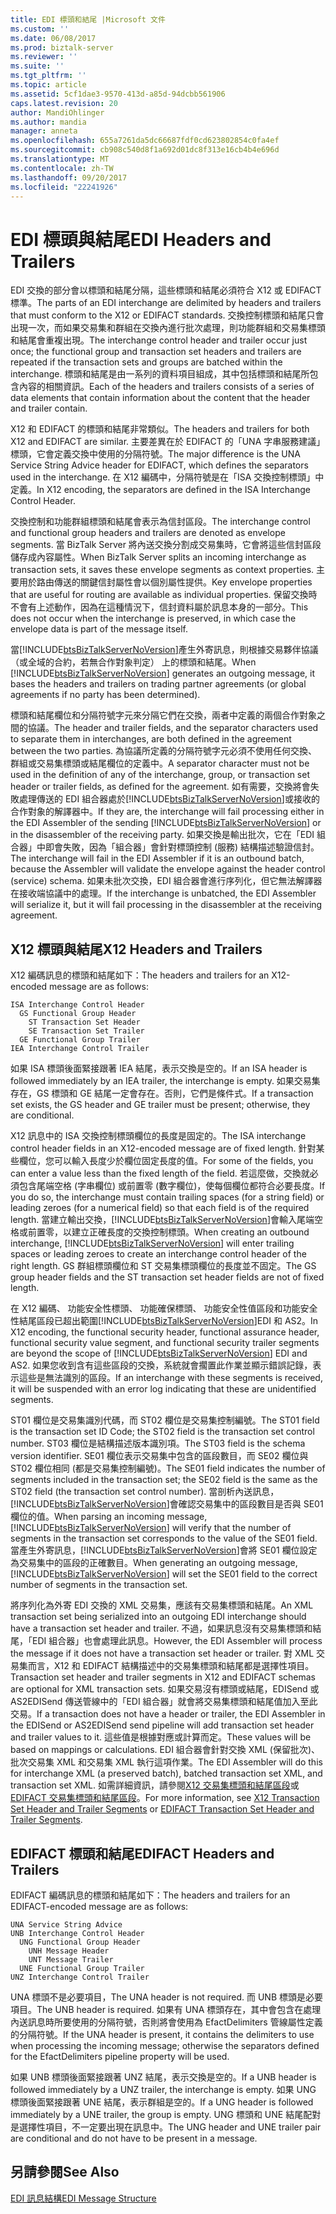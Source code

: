 ```yaml
---
title: EDI 標頭和結尾 |Microsoft 文件
ms.custom: ''
ms.date: 06/08/2017
ms.prod: biztalk-server
ms.reviewer: ''
ms.suite: ''
ms.tgt_pltfrm: ''
ms.topic: article
ms.assetid: 5cf1dae3-9570-413d-a85d-94dcbb561906
caps.latest.revision: 20
author: MandiOhlinger
ms.author: mandia
manager: anneta
ms.openlocfilehash: 655a7261da5dc66687fdf0cd623802854c0fa4ef
ms.sourcegitcommit: cb908c540d8f1a692d01dc8f313e16cb4b4e696d
ms.translationtype: MT
ms.contentlocale: zh-TW
ms.lasthandoff: 09/20/2017
ms.locfileid: "22241926"
---
```

# <a name="edi-headers-and-trailers"></a><span data-ttu-id="c1639-102">EDI 標頭與結尾</span><span class="sxs-lookup"><span data-stu-id="c1639-102">EDI Headers and Trailers</span></span>
<span data-ttu-id="c1639-103">EDI 交換的部分會以標頭和結尾分隔，這些標頭和結尾必須符合 X12 或 EDIFACT 標準。</span><span class="sxs-lookup"><span data-stu-id="c1639-103">The parts of an EDI interchange are delimited by headers and trailers that must conform to the X12 or EDIFACT standards.</span></span> <span data-ttu-id="c1639-104">交換控制標頭和結尾只會出現一次，而如果交易集和群組在交換內進行批次處理，則功能群組和交易集標頭和結尾會重複出現。</span><span class="sxs-lookup"><span data-stu-id="c1639-104">The interchange control header and trailer occur just once; the functional group and transaction set headers and trailers are repeated if the transaction sets and groups are batched within the interchange.</span></span> <span data-ttu-id="c1639-105">標頭和結尾是由一系列的資料項目組成，其中包括標頭和結尾所包含內容的相關資訊。</span><span class="sxs-lookup"><span data-stu-id="c1639-105">Each of the headers and trailers consists of a series of data elements that contain information about the content that the header and trailer contain.</span></span>  
  
 <span data-ttu-id="c1639-106">X12 和 EDIFACT 的標頭和結尾非常類似。</span><span class="sxs-lookup"><span data-stu-id="c1639-106">The headers and trailers for both X12 and EDIFACT are similar.</span></span> <span data-ttu-id="c1639-107">主要差異在於 EDIFACT 的「UNA 字串服務建議」標頭，它會定義交換中使用的分隔符號。</span><span class="sxs-lookup"><span data-stu-id="c1639-107">The major difference is the UNA Service String Advice header for EDIFACT, which defines the separators used in the interchange.</span></span> <span data-ttu-id="c1639-108">在 X12 編碼中，分隔符號是在「ISA 交換控制標頭」中定義。</span><span class="sxs-lookup"><span data-stu-id="c1639-108">In X12 encoding, the separators are defined in the ISA Interchange Control Header.</span></span>  
  
 <span data-ttu-id="c1639-109">交換控制和功能群組標頭和結尾會表示為信封區段。</span><span class="sxs-lookup"><span data-stu-id="c1639-109">The interchange control and functional group headers and trailers are denoted as envelope segments.</span></span> <span data-ttu-id="c1639-110">當 BizTalk Server 將內送交換分割成交易集時，它會將這些信封區段儲存成內容屬性。</span><span class="sxs-lookup"><span data-stu-id="c1639-110">When BizTalk Server splits an incoming interchange as transaction sets, it saves these envelope segments as context properties.</span></span> <span data-ttu-id="c1639-111">主要用於路由傳送的關鍵信封屬性會以個別屬性提供。</span><span class="sxs-lookup"><span data-stu-id="c1639-111">Key envelope properties that are useful for routing are available as individual properties.</span></span> <span data-ttu-id="c1639-112">保留交換時不會有上述動作，因為在這種情況下，信封資料屬於訊息本身的一部分。</span><span class="sxs-lookup"><span data-stu-id="c1639-112">This does not occur when the interchange is preserved, in which case the envelope data is part of the message itself.</span></span>  
  
 <span data-ttu-id="c1639-113">當[!INCLUDE[btsBizTalkServerNoVersion](../includes/btsbiztalkservernoversion-md.md)]產生外寄訊息，則根據交易夥伴協議 （或全域的合約，若無合作對象判定） 上的標頭和結尾。</span><span class="sxs-lookup"><span data-stu-id="c1639-113">When [!INCLUDE[btsBizTalkServerNoVersion](../includes/btsbiztalkservernoversion-md.md)] generates an outgoing message, it bases the headers and trailers on trading partner agreements (or global agreements if no party has been determined).</span></span>  
  
 <span data-ttu-id="c1639-114">標頭和結尾欄位和分隔符號字元來分隔它們在交換，兩者中定義的兩個合作對象之間的協議。</span><span class="sxs-lookup"><span data-stu-id="c1639-114">The header and trailer fields, and the separator characters used to separate them in interchanges, are both defined in the agreement between the two parties.</span></span> <span data-ttu-id="c1639-115">為協議所定義的分隔符號字元必須不使用任何交換、 群組或交易集標頭或結尾欄位的定義中。</span><span class="sxs-lookup"><span data-stu-id="c1639-115">A separator character must not be used in the definition of any of the interchange, group, or transaction set header or trailer fields, as defined for the agreement.</span></span> <span data-ttu-id="c1639-116">如有需要，交換將會失敗處理傳送的 EDI 組合器處於[!INCLUDE[btsBizTalkServerNoVersion](../includes/btsbiztalkservernoversion-md.md)]或接收的合作對象的解譯器中。</span><span class="sxs-lookup"><span data-stu-id="c1639-116">If they are, the interchange will fail processing either in the EDI Assembler of the sending [!INCLUDE[btsBizTalkServerNoVersion](../includes/btsbiztalkservernoversion-md.md)] or in the disassembler of the receiving party.</span></span> <span data-ttu-id="c1639-117">如果交換是輸出批次，它在「EDI 組合器」中即會失敗，因為「組合器」會針對標頭控制 (服務) 結構描述驗證信封。</span><span class="sxs-lookup"><span data-stu-id="c1639-117">The interchange will fail in the EDI Assembler if it is an outbound batch, because the Assembler will validate the envelope against the header control (service) schema.</span></span> <span data-ttu-id="c1639-118">如果未批次交換，EDI 組合器會進行序列化，但它無法解譯器在接收端協議中的處理。</span><span class="sxs-lookup"><span data-stu-id="c1639-118">If the interchange is unbatched, the EDI Assembler will serialize it, but it will fail processing in the disassembler at the receiving agreement.</span></span>  
  
## <a name="x12-headers-and-trailers"></a><span data-ttu-id="c1639-119">X12 標頭與結尾</span><span class="sxs-lookup"><span data-stu-id="c1639-119">X12 Headers and Trailers</span></span>  
 <span data-ttu-id="c1639-120">X12 編碼訊息的標頭和結尾如下：</span><span class="sxs-lookup"><span data-stu-id="c1639-120">The headers and trailers for an X12-encoded message are as follows:</span></span>  
  
```  
ISA Interchange Control Header  
  GS Functional Group Header  
    ST Transaction Set Header  
    SE Transaction Set Trailer  
  GE Functional Group Trailer  
IEA Interchange Control Trailer  
```  
  
 <span data-ttu-id="c1639-121">如果 ISA 標頭後面緊接跟著 IEA 結尾，表示交換是空的。</span><span class="sxs-lookup"><span data-stu-id="c1639-121">If an ISA header is followed immediately by an IEA trailer, the interchange is empty.</span></span> <span data-ttu-id="c1639-122">如果交易集存在，GS 標頭和 GE 結尾一定會存在。否則，它們是條件式。</span><span class="sxs-lookup"><span data-stu-id="c1639-122">If a transaction set exists, the GS header and GE trailer must be present; otherwise, they are conditional.</span></span>  
  
 <span data-ttu-id="c1639-123">X12 訊息中的 ISA 交換控制標頭欄位的長度是固定的。</span><span class="sxs-lookup"><span data-stu-id="c1639-123">The ISA interchange control header fields in an X12-encoded message are of fixed length.</span></span> <span data-ttu-id="c1639-124">針對某些欄位，您可以輸入長度少於欄位固定長度的值。</span><span class="sxs-lookup"><span data-stu-id="c1639-124">For some of the fields, you can enter a value less than the fixed length of the field.</span></span> <span data-ttu-id="c1639-125">若這麼做，交換就必須包含尾端空格 (字串欄位) 或前置零 (數字欄位)，使每個欄位都符合必要長度。</span><span class="sxs-lookup"><span data-stu-id="c1639-125">If you do so, the interchange must contain trailing spaces (for a string field) or leading zeroes (for a numerical field) so that each field is of the required length.</span></span> <span data-ttu-id="c1639-126">當建立輸出交換，[!INCLUDE[btsBizTalkServerNoVersion](../includes/btsbiztalkservernoversion-md.md)]會輸入尾端空格或前置零，以建立正確長度的交換控制標頭。</span><span class="sxs-lookup"><span data-stu-id="c1639-126">When creating an outbound interchange, [!INCLUDE[btsBizTalkServerNoVersion](../includes/btsbiztalkservernoversion-md.md)] will enter trailing spaces or leading zeroes to create an interchange control header of the right length.</span></span> <span data-ttu-id="c1639-127">GS 群組標頭欄位和 ST 交易集標頭欄位的長度並不固定。</span><span class="sxs-lookup"><span data-stu-id="c1639-127">The GS group header fields and the ST transaction set header fields are not of fixed length.</span></span>  
  
 <span data-ttu-id="c1639-128">在 X12 編碼、 功能安全性標頭、 功能確保標頭、 功能安全性值區段和功能安全性結尾區段已超出範圍[!INCLUDE[btsBizTalkServerNoVersion](../includes/btsbiztalkservernoversion-md.md)]EDI 和 AS2。</span><span class="sxs-lookup"><span data-stu-id="c1639-128">In X12 encoding, the functional security header, functional assurance header, functional security value segment, and functional security trailer segments are beyond the scope of [!INCLUDE[btsBizTalkServerNoVersion](../includes/btsbiztalkservernoversion-md.md)] EDI and AS2.</span></span> <span data-ttu-id="c1639-129">如果您收到含有這些區段的交換，系統就會擱置此作業並顯示錯誤記錄，表示這些是無法識別的區段。</span><span class="sxs-lookup"><span data-stu-id="c1639-129">If an interchange with these segments is received, it will be suspended with an error log indicating that these are unidentified segments.</span></span>  
  
 <span data-ttu-id="c1639-130">ST01 欄位是交易集識別代碼，而 ST02 欄位是交易集控制編號。</span><span class="sxs-lookup"><span data-stu-id="c1639-130">The ST01 field is the transaction set ID Code; the ST02 field is the transaction set control number.</span></span> <span data-ttu-id="c1639-131">ST03 欄位是結構描述版本識別項。</span><span class="sxs-lookup"><span data-stu-id="c1639-131">The ST03 field is the schema version identifier.</span></span> <span data-ttu-id="c1639-132">SE01 欄位表示交易集中包含的區段數目，而 SE02 欄位與 ST02 欄位相同 (都是交易集控制編號)。</span><span class="sxs-lookup"><span data-stu-id="c1639-132">The SE01 field indicates the number of segments included in the transaction set; the SE02 field is the same as the ST02 field (the transaction set control number).</span></span> <span data-ttu-id="c1639-133">當剖析內送訊息，[!INCLUDE[btsBizTalkServerNoVersion](../includes/btsbiztalkservernoversion-md.md)]會確認交易集中的區段數目是否與 SE01 欄位的值。</span><span class="sxs-lookup"><span data-stu-id="c1639-133">When parsing an incoming message, [!INCLUDE[btsBizTalkServerNoVersion](../includes/btsbiztalkservernoversion-md.md)] will verify that the number of segments in the transaction set corresponds to the value of the SE01 field.</span></span> <span data-ttu-id="c1639-134">當產生外寄訊息，[!INCLUDE[btsBizTalkServerNoVersion](../includes/btsbiztalkservernoversion-md.md)]會將 SE01 欄位設定為交易集中的區段的正確數目。</span><span class="sxs-lookup"><span data-stu-id="c1639-134">When generating an outgoing message, [!INCLUDE[btsBizTalkServerNoVersion](../includes/btsbiztalkservernoversion-md.md)] will set the SE01 field to the correct number of segments in the transaction set.</span></span>  
  
 <span data-ttu-id="c1639-135">將序列化為外寄 EDI 交換的 XML 交易集，應該有交易集標頭和結尾。</span><span class="sxs-lookup"><span data-stu-id="c1639-135">An XML transaction set being serialized into an outgoing EDI interchange should have a transaction set header and trailer.</span></span> <span data-ttu-id="c1639-136">不過，如果訊息沒有交易集標頭和結尾，「EDI 組合器」也會處理此訊息。</span><span class="sxs-lookup"><span data-stu-id="c1639-136">However, the EDI Assembler will process the message if it does not have a transaction set header or trailer.</span></span> <span data-ttu-id="c1639-137">對 XML 交易集而言，X12 和 EDIFACT 結構描述中的交易集標頭和結尾都是選擇性項目。</span><span class="sxs-lookup"><span data-stu-id="c1639-137">Transaction set header and trailer segments in X12 and EDIFACT schemas are optional for XML transaction sets.</span></span> <span data-ttu-id="c1639-138">如果交易沒有標頭或結尾，EDISend 或 AS2EDISend 傳送管線中的「EDI 組合器」就會將交易集標頭和結尾值加入至此交易。</span><span class="sxs-lookup"><span data-stu-id="c1639-138">If a transaction does not have a header or trailer, the EDI Assembler in the EDISend or AS2EDISend send pipeline will add transaction set header and trailer values to it.</span></span> <span data-ttu-id="c1639-139">這些值是根據對應或計算而定。</span><span class="sxs-lookup"><span data-stu-id="c1639-139">These values will be based on mappings or calculations.</span></span> <span data-ttu-id="c1639-140">EDI 組合器會針對交換 XML (保留批次)、批次交易集 XML 和交易集 XML 執行這項作業。</span><span class="sxs-lookup"><span data-stu-id="c1639-140">The EDI Assembler will do this for interchange XML (a preserved batch), batched transaction set XML, and transaction set XML.</span></span> <span data-ttu-id="c1639-141">如需詳細資訊，請參閱[X12 交易集標頭和結尾區段](../core/how-the-edi-assembler-works.md#BKMK_X12)或[EDIFACT 交易集標頭和結尾區段](../core/how-the-edi-assembler-works.md#BKMK_EDIFACT)。</span><span class="sxs-lookup"><span data-stu-id="c1639-141">For more information, see [X12 Transaction Set Header and Trailer Segments](../core/how-the-edi-assembler-works.md#BKMK_X12) or [EDIFACT Transaction Set Header and Trailer Segments](../core/how-the-edi-assembler-works.md#BKMK_EDIFACT).</span></span>  
  
## <a name="edifact-headers-and-trailers"></a><span data-ttu-id="c1639-142">EDIFACT 標頭和結尾</span><span class="sxs-lookup"><span data-stu-id="c1639-142">EDIFACT Headers and Trailers</span></span>  
 <span data-ttu-id="c1639-143">EDIFACT 編碼訊息的標頭和結尾如下：</span><span class="sxs-lookup"><span data-stu-id="c1639-143">The headers and trailers for an EDIFACT-encoded message are as follows:</span></span>  
  
```  
UNA Service String Advice  
UNB Interchange Control Header  
  UNG Functional Group Header  
    UNH Message Header  
    UNT Message Trailer  
  UNE Functional Group Trailer  
UNZ Interchange Control Trailer  
```  
  
 <span data-ttu-id="c1639-144">UNA 標頭不是必要項目，</span><span class="sxs-lookup"><span data-stu-id="c1639-144">The UNA header is not required.</span></span> <span data-ttu-id="c1639-145">而 UNB 標頭是必要項目。</span><span class="sxs-lookup"><span data-stu-id="c1639-145">The UNB header is required.</span></span> <span data-ttu-id="c1639-146">如果有 UNA 標頭存在，其中會包含在處理內送訊息時所要使用的分隔符號，否則將會使用為 EfactDelimiters 管線屬性定義的分隔符號。</span><span class="sxs-lookup"><span data-stu-id="c1639-146">If the UNA header is present, it contains the delimiters to use when processing the incoming message; otherwise the separators defined for the EfactDelimiters pipeline property will be used.</span></span>  
  
 <span data-ttu-id="c1639-147">如果 UNB 標頭後面緊接跟著 UNZ 結尾，表示交換是空的。</span><span class="sxs-lookup"><span data-stu-id="c1639-147">If a UNB header is followed immediately by a UNZ trailer, the interchange is empty.</span></span> <span data-ttu-id="c1639-148">如果 UNG 標頭後面緊接跟著 UNE 結尾，表示群組是空的。</span><span class="sxs-lookup"><span data-stu-id="c1639-148">If a UNG header is followed immediately by a UNE trailer, the group is empty.</span></span> <span data-ttu-id="c1639-149">UNG 標頭和 UNE 結尾配對是選擇性項目，不一定要出現在訊息中。</span><span class="sxs-lookup"><span data-stu-id="c1639-149">The UNG header and UNE trailer pair are conditional and do not have to be present in a message.</span></span>  
  
## <a name="see-also"></a><span data-ttu-id="c1639-150">另請參閱</span><span class="sxs-lookup"><span data-stu-id="c1639-150">See Also</span></span>  
 [<span data-ttu-id="c1639-151">EDI 訊息結構</span><span class="sxs-lookup"><span data-stu-id="c1639-151">EDI Message Structure</span></span>](../core/edi-message-structure.md)